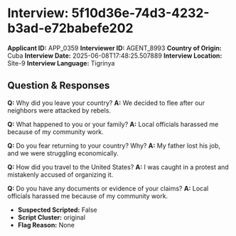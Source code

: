 # Interview: 5f10d36e-74d3-4232-b3ad-e72babefe202
**Applicant ID:** APP_0359
**Interviewer ID:** AGENT_8993
**Country of Origin:** Cuba
**Interview Date:** 2025-06-08T17:48:25.507889
**Interview Location:** Site-9
**Interview Language:** Tigrinya

## Question & Responses

**Q:** Why did you leave your country?
**A:** We decided to flee after our neighbors were attacked by rebels.

**Q:** What happened to you or your family?
**A:** Local officials harassed me because of my community work.

**Q:** Do you fear returning to your country? Why?
**A:** My father lost his job, and we were struggling economically.

**Q:** How did you travel to the United States?
**A:** I was caught in a protest and mistakenly accused of organizing it.

**Q:** Do you have any documents or evidence of your claims?
**A:** Local officials harassed me because of my community work.

- **Suspected Scripted:** False
- **Script Cluster:** original
- **Flag Reason:** None